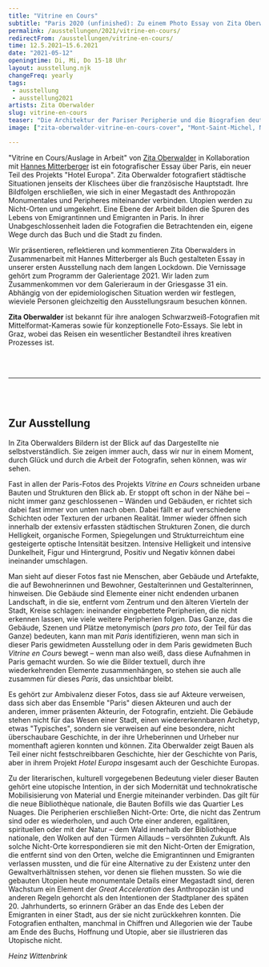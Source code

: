 ```yaml
---
title: "Vitrine en Cours"
subtitle: "Paris 2020 (unfinished): Zu einem Photo Essay von Zita Oberwalder in Zusammenarbeit mit Hannes Mitterberger"
permalink: /ausstellungen/2021/vitrine-en-cours/
redirectFrom: /ausstellungen/vitrine-en-cours/
time: 12.5.2021–15.6.2021
date: "2021-05-12"
openingtime: Di, Mi, Do 15-18 Uhr
layout: ausstellung.njk
changeFreq: yearly
tags: 
 - ausstellung
 - ausstellung2021
artists: Zita Oberwalder
slug: vitrine-en-cours
teaser: "Die Architektur der Pariser Peripherie und die Biografien deutschsprachiger Autorinnen, die in Paris lebten, spielen in den neuen Fotografien Zita Oberwalders eine wichtige Rolle. Die Bilder gehören zu einem als Buch publizierten Fotoessay (in Zusammenarbeit mit Hannes Mitterberger), der bei der Vernissage präsentiert wird. Als Fortsetzung des work in progress *Hotel Europa* thematisieren sie Grenzen, Territorien, Nachbarschaften und Fluchtlinien."
image: ["zita-oberwalder-vitrine-en-cours-cover", "Mont-Saint-Michel, Normandie ", "Zita Oberwalder", "Zita Oberwalder"]

---
```


"Vitrine en Cours/Auslage in Arbeit" von [Zita Oberwalder](https://zitaoberwalder.com/ "Zita Oberwalder") in Kollaboration mit [Hannes Mitterberger](https://www.hannesmitterberger.com/ "Hannes Mitterberger") ist ein fotografischer Essay über Paris, ein neuer Teil des Projekts "Hotel Europa". Zita Oberwalder fotografiert städtische Situationen jenseits der Klischees über die französische Hauptstadt. Ihre Bildfolgen erschließen, wie sich in einer Megastadt des Anthropozän Monumentales und Peripheres miteinander verbinden. Utopien werden zu Nicht-Orten und umgekehrt. Eine Ebene der Arbeit bilden die Spuren des Lebens von Emigrantinnen und Emigranten in Paris. In ihrer Unabgeschlossenheit laden die Fotografien die Betrachtenden ein, eigene Wege durch das Buch und die Stadt zu finden.

Wir präsentieren, reflektieren und kommentieren Zita Oberwalders in Zusammenarbeit mit Hannes Mitterberger als Buch gestalteten Essay in unserer ersten Ausstellung nach dem langen Lockdown. Die Vernissage gehört zum Programm der Galerientage 2021. Wir laden zum Zusammenkommen vor dem Galerieraum in der Griesgasse 31 ein. Abhängig von der epidemiologischen Situation werden wir festlegen, wieviele Personen gleichzeitig den Ausstellungsraum besuchen können.

**Zita Oberwalder** ist bekannt für ihre analogen Schwarzweiß-Fotografien mit Mittelformat-Kameras sowie für konzeptionelle Foto-Essays. Sie lebt in Graz, wobei das Reisen ein wesentlicher Bestandteil ihres kreativen Prozesses ist.

<br/>
<br/>

---


<br/>
<br/>


## Zur Ausstellung

In Zita Oberwalders Bildern ist der Blick auf das Dargestellte nie selbstverständlich. Sie zeigen immer auch, dass wir nur in einem Moment, durch Glück und durch die Arbeit der Fotografin, sehen können, was wir sehen.

Fast in allen der Paris-Fotos des Projekts *Vitrine en Cours* schneiden urbane Bauten und Strukturen den Blick ab. Er stoppt oft schon in der Nähe bei – nicht immer ganz geschlossenen – Wänden und Gebäuden, er richtet sich dabei fast immer von unten nach oben. Dabei fällt er auf verschiedene Schichten oder Texturen der urbanen Realität. Immer wieder öffnen sich innerhalb der extensiv erfassten städtischen Strukturen Zonen, die durch Helligkeit, organische Formen, Spiegelungen und Strukturreichtum eine gesteigerte optische Intensität besitzen. Intensive Helligkeit und intensive Dunkelheit, Figur und Hintergrund, Positiv und Negativ können dabei ineinander umschlagen.

Man sieht auf dieser Fotos fast nie Menschen, aber Gebäude und Artefakte, die auf Bewohnerinnen und Bewohner, Gestalterinnen und Gestalterinnen, hinweisen. Die Gebäude sind Elemente einer nicht endenden urbanen Landschaft, in die sie, entfernt vom Zentrum und den älteren Vierteln der Stadt, Kreise schlagen: ineinander eingebettete Peripherien, die nicht erkennen lassen, wie viele weitere Peripherien folgen. Das Ganze, das die Gebäude, Szenen und Plätze metonymisch (*pars pro toto*, der Teil für das Ganze) bedeuten, kann man mit *Paris* identifizieren, wenn man sich in dieser Paris gewidmeten Ausstellung oder in dem Paris gewidmeten Buch *Vitrine en Cours* bewegt – wenn man also weiß, dass diese Aufnahmen in Paris gemacht wurden. So wie die Bilder textuell, durch ihre wiederkehrenden Elemente zusammenhängen, so stehen sie auch alle zusammen für dieses *Paris*, das unsichtbar bleibt.

Es gehört zur Ambivalenz dieser Fotos, dass sie auf Akteure verweisen, dass sich aber das Ensemble "Paris" diesen Akteuren und auch der anderen, immer präsenten Akteurin, der Fotografin, entzieht. Die Gebäude stehen nicht für das Wesen einer Stadt, einen wiedererkennbaren Archetyp, etwas "Typisches", sondern sie verweisen auf eine besondere, nicht überschaubare Geschichte, in der ihre Urheberinnen und Urheber nur momenthaft agieren konnten und können. Zita Oberwalder zeigt Bauen als Teil einer nicht festschreibbaren Geschichte, hier der Geschichte von Paris, aber in ihrem Projekt *Hotel Europa* insgesamt auch der Geschichte Europas.

Zu der literarischen, kulturell vorgegebenen Bedeutung vieler dieser Bauten gehört eine utopische Intention, in der sich Modernität und technokratische Mobilisisierung von Material und Energie miteinander verbinden. Das gilt für die neue Bibliothèque nationale, die Bauten Bofills wie das Quartier Les Nuages. Die Peripherien erschließen Nicht-Orte: Orte, die nicht das Zentrum sind oder es wiederholen, und auch Orte einer anderen, egalitären, spirituellen oder mit der Natur – dem Wald innerhalb der Bibliothèque nationale, den Wolken auf den Türmen Aillauds – versöhnten Zukunft. Als solche Nicht-Orte korrespondieren sie mit den Nicht-Orten der Emigration, die entfernt sind von den Orten, welche die Emigrantinnen und Emigranten verlassen mussten, und die für eine Alternative zu der Existenz unter den Gewaltverhältnissen stehen, vor denen sie fliehen mussten. So wie die gebauten Utopien heute monumentale Details einer Megastadt sind, deren Wachstum ein Element der *Great Acceleration* des Anthropozän ist und anderen Regeln gehorcht als den Intentionen der Stadtplaner des späten 20. Jahrhunderts, so erinnern Gräber an das Ende des Leben der Emigranten in einer Stadt, aus der sie nicht zurückkehren konnten. Die Fotografien enthalten, manchmal in Chiffren und Allegorien wie der Taube am Ende des Buchs,  Hoffnung und Utopie, aber sie illustrieren das Utopische nicht.

*Heinz Wittenbrink*
